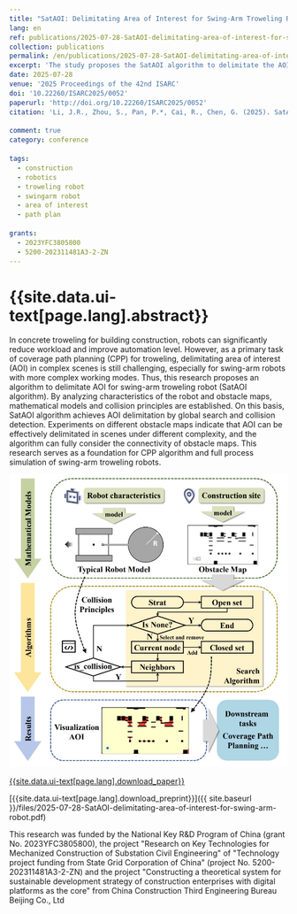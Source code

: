 ```yaml
---
title: "SatAOI: Delimitating Area of Interest for Swing-Arm Troweling Robot for Construction"
lang: en
ref: publications/2025-07-28-SatAOI-delimitating-area-of-interest-for-swing-arm-robot
collection: publications
permalink: /en/publications/2025-07-28-SatAOI-delimitating-area-of-interest-for-swing-arm-robot
excerpt: 'The study proposes the SatAOI algorithm to delimitate the AOI for swing-arm troweling robots in complex construction scenarios.'
date: 2025-07-28
venue: '2025 Proceedings of the 42nd ISARC'
doi: '10.22260/ISARC2025/0052'
paperurl: 'http://doi.org/10.22260/ISARC2025/0052'
citation: 'Li, J.R., Zhou, S., Pan, P.*, Cai, R., Chen, G. (2025). SatAOI: Delimitating Area of Interest for Swing-Arm Troweling Robot for Construction. <i>2025 Proceedings of the 42nd ISARC</i>, 389-396. Montreal, Canada. doi: 10.22260/ISARC2025/0052'

comment: true
category: conference

tags: 
  - construction
  - robotics
  - troweling robot
  - swingarm robot
  - area of interest
  - path plan

grants:
  - 2023YFC3805800
  - 5200-202311481A3-2-ZN
---
```


{{site.data.ui-text[page.lang].abstract}}
====

In concrete troweling for building construction, robots can significantly reduce workload and improve automation level. However, as a primary task of coverage path planning (CPP) for troweling, delimitating area of interest (AOI) in complex scenes is still challenging, especially for swing-arm robots with more complex working modes. Thus, this research proposes an algorithm to delimitate AOI for swing-arm troweling robot (SatAOI algorithm). By analyzing characteristics of the robot and obstacle maps, mathematical models and collision principles are established. On this basis, SatAOI algorithm achieves AOI delimitation by global search and collision detection. Experiments on different obstacle maps indicate that AOI can be effectively delimitated in scenes under different complexity, and the algorithm can fully consider the connectivity of obstacle maps. This research serves as a foundation for CPP algorithm and full process simulation of swing-arm troweling robots.

![graphical abstract](/images/2025-07-28-SatAOI-delimitating-area-of-interest-for-swing-arm-robot-ga.jpg)

[{{site.data.ui-text[page.lang].download_paper}}]({{page.paperurl}})

[{{site.data.ui-text[page.lang].download_preprint}}]({{ site.baseurl }}/files/2025-07-28-SatAOI-delimitating-area-of-interest-for-swing-arm-robot.pdf)

This research was funded by the National Key R&D Program of China (grant No. 2023YFC3805800), the project "Research on Key Technologies for Mechanized Construction of Substation Civil Engineering" of "Technology project funding from State Grid Corporation of China" (project No. 5200-202311481A3-2-ZN) and the project "Constructing a theoretical system for sustainable development strategy of construction enterprises with digital platforms as the core" from China Construction Third Engineering Bureau Beijing Co., Ltd
